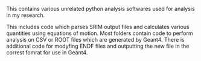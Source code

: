 This contains various unrelated python analysis softwares used for analysis in my research. 

This includes code which parses SRIM output files and calculates various quantities using equations of motion.
Most folders contain code to perform analysis on CSV or ROOT files which are generated by Geant4.
There is additional code for modyfing ENDF files and outputting the new file in the correst fomrat for use in Geant4.
